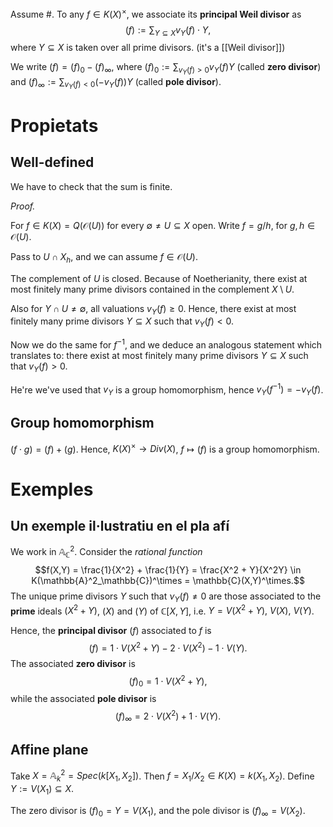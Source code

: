 Assume #. To any $f \in K(X)^\times$, we associate its **principal Weil divisor** as$$(f) := \sum_{Y \subseteq X} v_Y(f) \cdot Y,$$where $Y \subseteq X$ is taken over all prime divisors. (it's a [[Weil divisor]])

We write $(f) = (f)_0 - (f)_\infty$, where $(f)_0 := \sum_{v_Y(f)>0} v_Y(f) Y$ (called **zero divisor**) and $(f)_\infty := \sum_{v_Y(f) <0}(-v_Y(f)) Y$ (called **pole divisor**).

# Propietats

## Well-defined

We have to check that the sum is finite.

*Proof.*

For $f \in K(X) = Q(\mathcal{O}(U))$ for every $\emptyset \neq U \subseteq X$ open. Write $f = g/h$, for $g,h \in \mathcal{O}(U)$.

Pass to $U \cap X_h$, and we can assume $f \in \mathcal{O}(U)$.

The complement of $U$ is closed. Because of Noetherianity, there exist at most finitely many prime divisors contained in the complement $X \setminus U$.

Also for $Y \cap U \neq \emptyset$, all valuations $v_Y(f) \geq 0$. Hence, there exist at most finitely many prime divisors $Y \subseteq X$ such that $v_Y(f) < 0$.

Now we do the same for $f^{-1}$, and we deduce an analogous statement which translates to: there exist at most finitely many prime divisors $Y \subseteq X$ such that $v_Y(f) > 0$.

He're we've used that $v_Y$ is a group homomorphism, hence $v_Y(f^{-1}) = -v_Y(f)$.

## Group homomorphism

$(f \cdot g) = (f) + (g)$. Hence, $K(X)^\times \to Div(X)$, $f \mapsto (f)$ is a group homomorphism.

# Exemples

## Un exemple il·lustratiu en el pla afí

We work in $\mathbb{A}^2_\mathbb{C}$. Consider the *rational function*$$f(X,Y) = \frac{1}{X^2} + \frac{1}{Y} = \frac{X^2 + Y}{X^2Y} \in K(\mathbb{A}^2_\mathbb{C})^\times = \mathbb{C}(X,Y)^\times.$$
The unique prime divisors $Y$ such that $\nu_Y(f) \neq 0$ are those associated to the **prime** ideals $(X^2+Y)$, $(X)$ and $(Y)$ of $\mathbb{C}[X,Y]$, i.e. $Y = V(X^2+Y),\ V(X),\ V(Y)$.

Hence, the **principal divisor** $(f)$ associated to $f$ is$$(f) = 1 \cdot V(X^2 + Y) - 2\cdot V(X^2) - 1 \cdot V(Y).$$
The associated **zero divisor** is$$(f)_0 = 1 \cdot V(X^2 + Y),$$while the associated **pole divisor** is$$(f)_\infty = 2 \cdot V(X^2) + 1 \cdot V(Y).$$

## Affine plane

Take $X = \mathbb{A}^2_k = Spec(k[X_1,X_2])$. Then $f = X_1/X_2 \in K(X) = k(X_1,X_2)$. Define $Y := V(X_1) \subseteq X$.

The zero divisor is $(f)_0 = Y= V(X_1)$, and the pole divisor is $(f)_\infty = V(X_2)$.